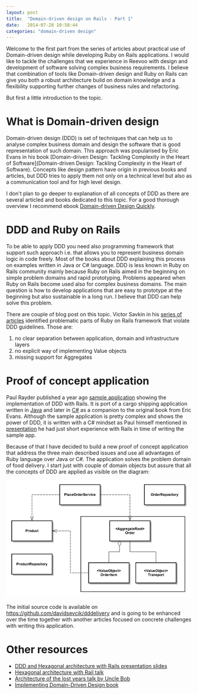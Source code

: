 ```yaml
---
layout: post
title:  "Domain-driven design on Rails - Part 1"
date:   2014-07-28 10:58:44
categories: "domain-driven design"
---
```



Welcome to the first part from the series of articles about practical use of Domain-driven design while developing Ruby on Rails applications. I would like to tackle the challenges that we experience in Reevoo with design and development of software solving complex business requirements. I believe that combination of tools like Domain-driven design and Ruby on Rails can give you both a robust architecture build on domain knowledge and a flexibility supporting further changes of business rules and refactoring.

But first a little introduction to the topic.


# What is Domain-driven design

Domain-driven design (DDD) is set of techniques that can help us to analyse complex business domain and design the software that is good representation of such domain. This approach was popularised by Eric Evans in his book [Domain-driven Design: Tackling Complexity in the Heart of Software](Domain-driven Design: Tackling Complexity in the Heart of Software). Concepts like design pattern have origin in previous books and articles, but DDD tries to apply them not only on a technical level but also as a communication tool and for high level design.

I don't plan to go deeper to explanation of all concepts of DDD as there are several articled and books dedicated to this topic. For a good thorough overview I recommend ebook [Domain-driven Design Quickly](http://www.infoq.com/minibooks/domain-driven-design-quickly). 


# DDD and Ruby on Rails

To be able to apply DDD you need also programming framework that support such approach i.e. that allows you to represent  business domain logic in code freely. Most of the books about DDD explaining this process on examples written in Java or C# language. DDD is less known in Ruby on Rails community mainly because Ruby on Rails aimed in the beginning on simple problem domains and rapid prototyping.  Problems appeared when Ruby on Rails become used also for complex business domains. The main question is how to develop applications that are easy to prototype at the beginning but also sustainable in a long run. I believe that DDD can help solve this problem.

There are couple of blog post on this topic. Victor Savkin in his [series of articles](http://victorsavkin.com/ddd) identified problematic parts of Ruby on Rails framework that violate DDD guidelines. Those are:

1. no clear separation between application, domain and infrastructure layers
2. no explicit way of implementing Value objects
3. missing support for Aggregates


# Proof of concept application

Paul Rayder published a year ago [sample application](https://github.com/paulrayner/ddd_sample_app_ruby) showing the implementation of DDD with Rails. It is port of a cargo shipping application written in [Java](https://github.com/patrikfr/dddsample) and later in [C#](https://github.com/SzymonPobiega/DDDSample.Net) as a companion to the original book from Eric Evans. Although the sample application is pretty complex and shows the power of DDD, it is written with a C# mindset as Paul himself mentioned in [presentation](http://skillsmatter.com/podcast/design-architecture/paul-rayner/mh-7679) he had just short experience with Rails in time of writing the sample app.

Because of that I have decided to build a new proof of concept application that address the three main described issues and use all advantages of Ruby language over Java or C#. The application solves the problem domain of food delivery. I start just with couple of domain objects but assure that all the concepts of DDD are applied as visible on the diagram:

![Delivery service domain](/images/delivery_service_ddd.png)

The initial source code is available on https://github.com/davidsevcik/dddelivery and is going to be enhanced over the time together with another articles focused on concrete challenges with writing this application.



# Other resources

* [DDD and Hexagonal architecture with Rails presentation slides](http://www.slideshare.net/dwhelan/domain-driven-design-and-hexagonal-srchitecture-with-rails)
* [Hexagonal architecture with Rail talk](https://skillsmatter.com/skillscasts/3409-hexagonal-rails)
* [Architecture of the lost years talk by Uncle Bob](http://confreaks.com/videos/759-rubymidwest2011-keynote-architecture-the-lost-years)
* [Implementing Domain-Driven Design book](http://www.amazon.co.uk/Implementing-Domain-Driven-Design-Vaughn-Vernon/dp/0321834577/ref=pd_sim_b_1?ie=UTF8&refRID=19GPGRHEXPFM92A015P8)
